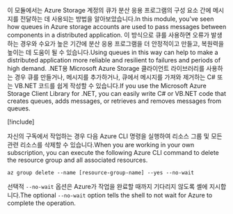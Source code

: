 <span data-ttu-id="46e00-101">이 모듈에서는 Azure Storage 계정의 큐가 분산 응용 프로그램의 구성 요소 간에 메시지를 전달하는 데 사용되는 방법을 알아보았습니다.</span><span class="sxs-lookup"><span data-stu-id="46e00-101">In this module, you've seen how queues in Azure storage accounts are used to pass messages between components in a distributed application.</span></span> <span data-ttu-id="46e00-102">이 방식으로 큐를 사용하면 오류가 발생하는 경우와 수요가 높은 기간에 분산 응용 프로그램을 더 안정적이고 만들고, 복원력을 높이는 데 도움이 될 수 있습니다.</span><span class="sxs-lookup"><span data-stu-id="46e00-102">Using queues in this way can help to make a distributed application more reliable and resilient to failures and periods of high demand.</span></span> <span data-ttu-id="46e00-103">.NET용 Microsoft Azure Storage 클라이언트 라이브러리를 사용하는 경우 큐를 만들거나, 메시지를 추가하거나, 큐에서 메시지를 가져와 제거하는 C# 또는 VB.NET 코드를 쉽게 작성할 수 있습니다.</span><span class="sxs-lookup"><span data-stu-id="46e00-103">If you use the Microsoft Azure Storage Client Library for .NET, you can easily write C# or VB.NET code that creates queues, adds messages, or retrieves and removes messages from queues.</span></span>

<!-- Cleanup sandbox -->
[!include[](../../../includes/azure-sandbox-cleanup.md)]

<span data-ttu-id="46e00-104">자신의 구독에서 작업하는 경우 다음 Azure CLI 명령을 실행하여 리소스 그룹 및 모든 관련 리소스를 삭제할 수 있습니다.</span><span class="sxs-lookup"><span data-stu-id="46e00-104">When you are working in your own subscription, you can execute the following Azure CLI command to delete the resource group and all associated resources.</span></span>

```azurecli
az group delete --name [resource-group-name] --yes --no-wait
```

<span data-ttu-id="46e00-105">선택적 `--no-wait` 옵션은 Azure가 작업을 완료할 때까지 기다리지 않도록 셸에 지시합니다.</span><span class="sxs-lookup"><span data-stu-id="46e00-105">The optional `--no-wait` option tells the shell to not wait for Azure to complete the operation.</span></span>
